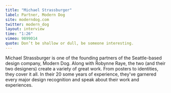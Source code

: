 ```yaml
---
title: "Michael Strassburger"
label: Partner, Modern Dog
site: moderndog.com
twitter: modern_dog
layout: interview
time: "1:26"
vimeo: 9899014
quote: Don’t be shallow or dull, be someone interesting. 
---
```


Michael Strassburger is one of the founding partners of the Seattle-based design company, Modern Dog. Along with Robynne Raye, the two (and their two designers) create a variety of great work. From posters to identities, they cover it all. In their 20 some years of experience, they've garnered every major design recognition and speak about their work and experiences.